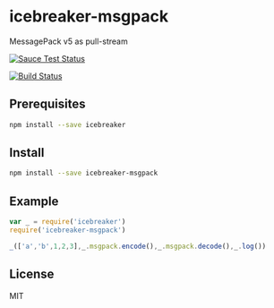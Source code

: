 icebreaker-msgpack
============
MessagePack v5 as pull-stream

[![Sauce Test Status](https://saucelabs.com/browser-matrix/icebreaker-msgpack.svg)](https://saucelabs.com/u/icebreaker-msgpack)

[![Build Status](https://travis-ci.org/alligator-io/icebreaker-msgpack.svg?branch=master)](https://travis-ci.org/alligator-io/icebreaker-msgpack)
## Prerequisites
```bash
npm install --save icebreaker
```
## Install
```bash
npm install --save icebreaker-msgpack
```

## Example
```javascript
var _ = require('icebreaker')
require('icebreaker-msgpack')

_(['a','b',1,2,3],_.msgpack.encode(),_.msgpack.decode(),_.log())
```
## License

MIT
